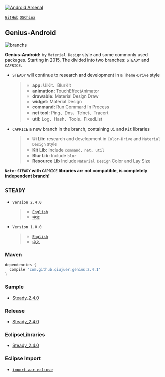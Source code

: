 ﻿[![Android Arsenal](https://img.shields.io/badge/Android%20Arsenal-Genius--Android-brightgreen.svg?style=flat)](https://android-arsenal.com/details/1/1463)

[`GitHub`](https://github.com/qiujuer/Genius-Android) [`OSChina`](http://git.oschina.net/qiujuer/Genius-Android)


## Genius-Android

![branchs](https://raw.githubusercontent.com/qiujuer/Genius-Android/master/caprice/release/branchs.png)

**Genius-Android:** by `Material Design` style and some commonly used packages.  Starting in 2015, The divided into two branches: `STEADY` and `CAPRICE`.
* `STEADY` will continue to research and development in a `Theme-Drive` style
	> *  **app:** UiKit、BlurKit
	> * **animation:** TouchEffectAnimator
	> * **drawable:** Material Design Draw
	> * **widget:** Material Design
	> * **command:** Run Command In Process
	> * **net tool:** Ping、Dns、Telnet、Tracert
	> * **util:** Log、Hash、Tools、FixedList

* `CAPRICE` a new branch in the branch, containing `Ui` and `Kit` libraries
	> * **Ui Lib:** research and development in `Color-Drive` and `Material Design` style
	> * **Kit Lib:** Include `command`、`net`、`util`
	> * **Blur Lib:** Include `blur`
    > * **Resource Lib** Include `Material Design` Color and Lay Size

**`Note:` `STEADY` with `CAPRICE` libraries are not compatible, is completely independent branch!**



## `STEADY` 

* `Version 2.4.0`
  > *  [`English`](doc/guide-2.4.0.md)
  > *  [`中文`](doc/guide-2.4.0-zh.md)

* `Version 1.0.0`
  > *  [`English`](doc/guide-1.0.0.md)
  > *  [`中文`](doc/guide-1.0.0-zh.md)
  
  
  
### Maven

```groovy
dependencies {
  compile 'com.github.qiujuer:genius:2.4.1'
}
```


### Sample

* [Steady_2.4.0](https://raw.githubusercontent.com/qiujuer/Genius-Android/steady/release/simple-steady_2.4.0.apk)


### Release

* [Steady_2.4.0](https://raw.githubusercontent.com/qiujuer/Genius-Android/steady/release/release-steady_2.4.0.zip)


### EclipseLibraries

* [Steady_2.4.0](https://raw.githubusercontent.com/qiujuer/Genius-Android/steady/release/eclipse-steady_2.4.0.zip)


### Eclipse Import

* [`import-aar-eclipse`](https://github.com/qiujuer/BeFoot/tree/master/blog/import-aar-eclipse)